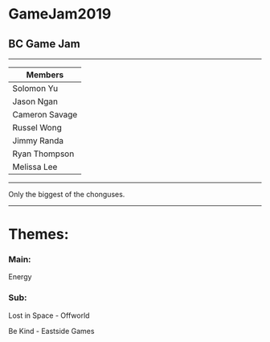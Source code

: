 # GameJam2019
## BC Game Jam

---

| Members        |
|----------------|
| Solomon Yu     |
| Jason Ngan     |
| Cameron Savage |
| Russel Wong    |
| Jimmy Randa    |
| Ryan Thompson  |
| Melissa Lee    |

---

Only the biggest of the chonguses.

---

# Themes:
### Main:
Energy
### Sub:

Lost in Space - Offworld

Be Kind - Eastside Games




